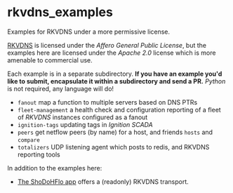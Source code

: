 # rkvdns_examples
Examples for RKVDNS under a more permissive license.

[RKVDNS](https://github.com/m3047/rkvdns) is licensed under the _Affero General Public License_, but the examples
here are licensed under the _Apache 2.0_ license which is more amenable to commercial use.

Each example is in a separate subdirectory. **If you have an example you'd like to submit, encapsulate it within
a subdirectory and send a PR.** _Python_ is not required, any language will do!

* `fanout` map a function to multiple servers based on DNS PTRs
* `fleet-management` a health check and configuration reporting of a fleet of _RKVDNS_ instances configured as a fanout
* `ignition-tags` updating tags in _Ignition SCADA_
* `peers` get netflow peers (by name) for a host, and friends `hosts` and `compare`
* `totalizers` UDP listening agent which posts to redis, and RKVDNS reporting tools

In addition to the examples here:

* [The ShoDoHFlo app](https://github.com/m3047/shodohflo/tree/master/app) offers a (readonly) RKVDNS transport.
